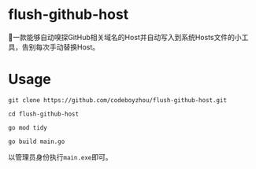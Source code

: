 # flush-github-host
🔨一款能够自动嗅探GitHub相关域名的Host并自动写入到系统Hosts文件的小工具，告别每次手动替换Host。

# Usage
`git clone https://github.com/codeboyzhou/flush-github-host.git`

`cd flush-github-host`

`go mod tidy`

`go build main.go`

以管理员身份执行`main.exe`即可。
